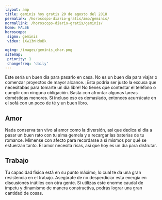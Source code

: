 ```yaml
---
layout: amp
title: geminis hoy gratis 20 de agosto del 2018 
permalink: /horoscopo-diario-gratis/amp/geminis/
normallink: /horoscopo-diario-gratis/geminis/
home: FALSE
horoscopo:
 signo: geminis
 video: 1Xw13nHduBk

ogimg: /images/geminis_char.png
sitemap:
 priority: 1
 changefreq: 'daily'
---
```



Este sería un buen día para pasarlo en casa. No es un buen día para viajar o comenzar proyectos de mayor alcance. ¡Esta podría ser justo la excusa que necesitabas para tomarte un día libre! No tienes que contestar el teléfono o cumplir con ninguna obligación. Basta con afrontar algunas tareas domésticas menores. Si incluso eso es demasiado, entonces acurrúcate en el sofá con un poco de té y un buen libro.

## Amor

Nada conserva tan vivo al amor como la diversión, así que dedica el día a pasar un buen rato con tu alma gemela y a recargar las baterías de tu romance. Mímense con afecto para recordarse a sí mismos por qué se esfuerzan tanto. El amor necesita risas, así que hoy es un día para disfrutar.

## Trabajo

Tu capacidad física está en su punto máximo, lo cual te da una gran resistencia en el trabajo. Asegúrate de no desperdiciar esta energía en discusiones inútiles con otra gente. Si utilizas este enorme caudal de ímpetu y dinamismo de manera constructiva, podrás lograr una gran cantidad de cosas.